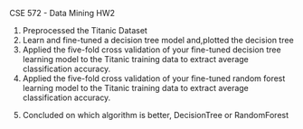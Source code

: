CSE 572 - Data Mining HW2

1. Preprocessed the Titanic Dataset
2. Learn and fine-tuned a decision tree model and,plotted the decision tree
3. Applied the five-fold cross validation of your fine-tuned decision tree learning model to the Titanic training data to extract average classification accuracy.
4. Applied the five-fold cross validation of your fine-tuned random forest learning model to the Titanic training data to extract average classification accuracy.
5) Concluded on which algorithm is better, DecisionTree or RandomForest
